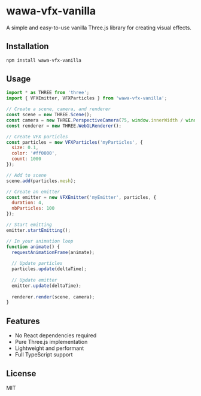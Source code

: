 # wawa-vfx-vanilla

A simple and easy-to-use vanilla Three.js library for creating visual effects.

## Installation

```bash
npm install wawa-vfx-vanilla
```

## Usage

```javascript
import * as THREE from 'three';
import { VFXEmitter, VFXParticles } from 'wawa-vfx-vanilla';

// Create a scene, camera, and renderer
const scene = new THREE.Scene();
const camera = new THREE.PerspectiveCamera(75, window.innerWidth / window.innerHeight, 0.1, 1000);
const renderer = new THREE.WebGLRenderer();

// Create VFX particles
const particles = new VFXParticles('myParticles', {
  size: 0.1,
  color: '#ff0000',
  count: 1000
});

// Add to scene
scene.add(particles.mesh);

// Create an emitter
const emitter = new VFXEmitter('myEmitter', particles, {
  duration: 4,
  nbParticles: 100
});

// Start emitting
emitter.startEmitting();

// In your animation loop
function animate() {
  requestAnimationFrame(animate);
  
  // Update particles
  particles.update(deltaTime);
  
  // Update emitter
  emitter.update(deltaTime);
  
  renderer.render(scene, camera);
}
```

## Features

- No React dependencies required
- Pure Three.js implementation
- Lightweight and performant
- Full TypeScript support

## License

MIT